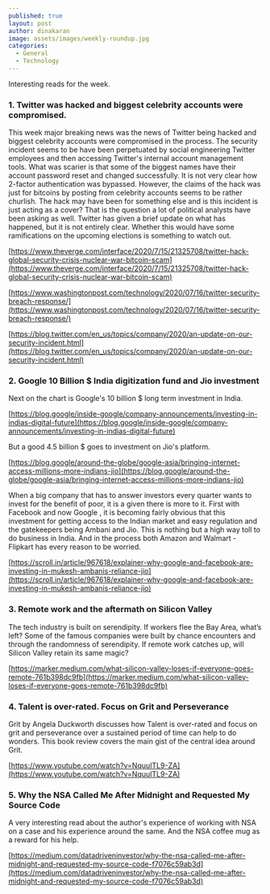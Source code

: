```yaml
---
published: true
layout: post
author: dinakaran
image: assets/images/weekly-roundup.jpg
categories:
  - General
  - Technology
---
```

Interesting reads for the week. 

### 1. Twitter was hacked and biggest celebrity accounts were compromised. 

This week major breaking news was the news of Twitter being hacked and biggest celebrity accounts were compromised in the process.  The security incident seems to be have been perpetuated by social engineering  Twitter employees and then accessing Twitter's internal account management tools. What was scarier is that some of the biggest names have their account password reset and changed successfully. It is not very clear how 2-factor authentication was bypassed. However, the claims of the hack was just for bitcoins by posting from celebrity accounts seems to be rather churlish. The hack may have been for something else and is this incident is just acting as a cover? That is the question a lot of political analysts have been asking as well.  Twitter has given a brief update on what has happened, but it is not entirely clear. Whether this would have some ramifications on the upcoming elections is something to watch out. 

[https://www.theverge.com/interface/2020/7/15/21325708/twitter-hack-global-security-crisis-nuclear-war-bitcoin-scam](https://www.theverge.com/interface/2020/7/15/21325708/twitter-hack-global-security-crisis-nuclear-war-bitcoin-scam)

[https://www.washingtonpost.com/technology/2020/07/16/twitter-security-breach-response/](https://www.washingtonpost.com/technology/2020/07/16/twitter-security-breach-response/)

[https://blog.twitter.com/en_us/topics/company/2020/an-update-on-our-security-incident.html](https://blog.twitter.com/en_us/topics/company/2020/an-update-on-our-security-incident.html)

### 2. Google 10 Billion $ India digitization fund and Jio investment 

Next on the chart is Google's 10 billion $ long term investment in India.

[https://blog.google/inside-google/company-announcements/investing-in-indias-digital-future](https://blog.google/inside-google/company-announcements/investing-in-indias-digital-future) 

But a good 4.5 billion $ goes to investment on Jio's platform.

[https://blog.google/around-the-globe/google-asia/bringing-internet-access-millions-more-indians-jio](https://blog.google/around-the-globe/google-asia/bringing-internet-access-millions-more-indians-jio)

When a big company that has to answer investors every quarter wants to invest for the benefit of poor, it is a given there is more to it. First with Facebook and now Google , it is becoming fairly obvious that this investment for getting access to the Indian market and easy regulation and the gatekeepers being Ambani and Jio. This is nothing but a high way toll to do business in India. And in the process both Amazon and Walmart - Flipkart has every reason to be worried. 

[https://scroll.in/article/967618/explainer-why-google-and-facebook-are-investing-in-mukesh-ambanis-reliance-jio](https://scroll.in/article/967618/explainer-why-google-and-facebook-are-investing-in-mukesh-ambanis-reliance-jio)

### 3. Remote work and the aftermath on Silicon Valley 

The tech industry is built on serendipity. If workers flee the Bay Area, what’s left? Some of the famous companies were built by chance encounters and through the randomness of serendipity. If remote work catches up, will Silicon Valley retain its same magic? 

[https://marker.medium.com/what-silicon-valley-loses-if-everyone-goes-remote-761b398dc9fb](https://marker.medium.com/what-silicon-valley-loses-if-everyone-goes-remote-761b398dc9fb)

### 4.  Talent is over-rated. Focus on  Grit and Perseverance 

Grit by Angela Duckworth discusses how Talent is over-rated and focus on grit and perseverance over a sustained period of time can help to do wonders. This book review covers the main gist of the central idea around Grit.

[https://www.youtube.com/watch?v=NquuITL9-ZA](https://www.youtube.com/watch?v=NquuITL9-ZA)

### 5. Why the NSA Called Me After Midnight and Requested My Source Code

A very interesting read about the author's experience of working with NSA on a case and his experience around the same. And the NSA coffee mug as a reward for his help.

[https://medium.com/datadriveninvestor/why-the-nsa-called-me-after-midnight-and-requested-my-source-code-f7076c59ab3d](https://medium.com/datadriveninvestor/why-the-nsa-called-me-after-midnight-and-requested-my-source-code-f7076c59ab3d)

